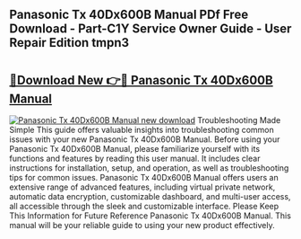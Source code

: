 ## Panasonic Tx 40Dx600B Manual PDf Free Download - Part-C1Y Service Owner Guide - User Repair Edition tmpn3

# <h2><a href="http://cf15932.oget.top/?id=Panasonic+Tx+40Dx600B+Manual">🔗Download New 👉🔴 Panasonic Tx 40Dx600B Manual</a></h2>

[![Panasonic Tx 40Dx600B Manual new download](https://i.imgur.com/5g1atiW.png)](http://cf15932.oget.top/?id=Panasonic+Tx+40Dx600B+Manual)
Troubleshooting Made Simple This guide offers valuable insights into troubleshooting common issues with your new Panasonic Tx 40Dx600B Manual. Before using your Panasonic Tx 40Dx600B Manual, please familiarize yourself with its functions and features by reading this user manual. It includes clear instructions for installation, setup, and operation, as well as troubleshooting tips for common issues. Panasonic Tx 40Dx600B Manual offers users an extensive range of advanced features, including virtual private network, automatic data encryption, customizable dashboard, and multi-user access, all accessible through the sleek and customizable interface. Please Keep This Information for Future Reference Panasonic Tx 40Dx600B Manual. This manual will be your reliable guide to using your new product effectively.
